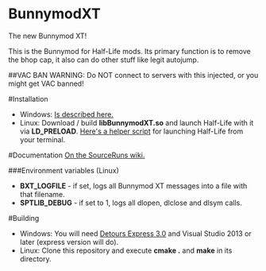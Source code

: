 BunnymodXT
==========

The new Bunnymod XT!

This is the Bunnymod for Half-Life mods. Its primary function is to remove the bhop cap, it also can do other stuff like legit autojump.

##VAC BAN WARNING: Do NOT connect to servers with this injected, or you might get VAC banned!

#Installation
- Windows: [Is described here.](https://github.com/YaLTeR/BunnymodXT-Injector)
- Linux: Download / build **libBunnymodXT.so** and launch Half-Life with it via **LD_PRELOAD**. [Here's a helper script](http://tastools.readthedocs.org/en/latest/tastools.html#half-life-execution-script) for launching Half-Life from your terminal.

#Documentation
[On the SourceRuns wiki.](http://wiki.sourceruns.org/wiki/Bunnymod_XT)

###Environment variables (Linux)
- **BXT_LOGFILE** - if set, logs all Bunnymod XT messages into a file with that filename.
- **SPTLIB_DEBUG** - if set to 1, logs all dlopen, dlclose and dlsym calls.

#Building
- Windows: You will need [Detours Express 3.0](http://research.microsoft.com/en-us/downloads/d36340fb-4d3c-4ddd-bf5b-1db25d03713d/default.aspx) and Visual Studio 2013 or later (express version will do).
- Linux: Clone this repository and execute **cmake .** and **make** in its directory.
